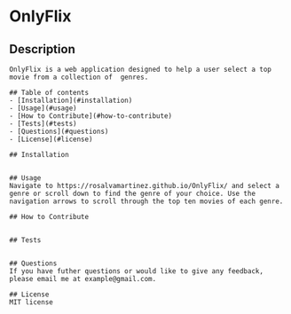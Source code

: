 # OnlyFlix

## Description
    OnlyFlix is a web application designed to help a user select a top movie from a collection of  genres.
    
    ## Table of contents
    - [Installation](#installation)
    - [Usage](#usage)
    - [How to Contribute](#how-to-contribute)
    - [Tests](#tests)
    - [Questions](#questions)
    - [License](#license)
    
    ## Installation
    
    
    ## Usage
    Navigate to https://rosalvamartinez.github.io/OnlyFlix/ and select a genre or scroll down to find the genre of your choice. Use the navigation arrows to scroll through the top ten movies of each genre.
    
    ## How to Contribute
    
    
    ## Tests
    
    
    ## Questions 
    If you have futher questions or would like to give any feedback, please email me at example@gmail.com.
    
    ## License
    MIT license    
    